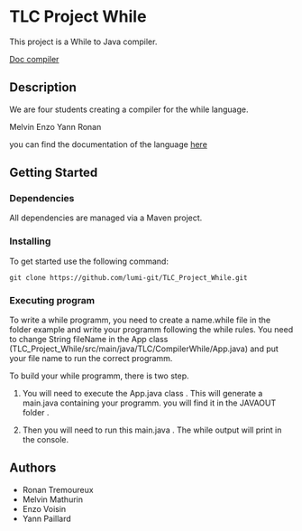 # TLC Project While

This project is a While to Java compiler.

[Doc compiler](doc/index.html)

## Description

We are four students creating a compiler for the while language.

Melvin
Enzo
Yann
Ronan

you can find the documentation of the language [here](Specifications_while.pdf)

## Getting Started

### Dependencies

All dependencies are managed via a Maven project.

### Installing
To get started use the following command:

```
git clone https://github.com/lumi-git/TLC_Project_While.git
```

### Executing program

To write a while programm, you need to create a name.while file in the folder example and write your programm following the while rules. 
You need to change String fileName in the App class (TLC_Project_While/src/main/java/TLC/CompilerWhile/App.java) and put your file name to run the correct programm.

To build your while programm, there is two step.

1) You will need to execute the App.java class . This will generate a main.java containing your programm. you will 
find it in the JAVAOUT folder .

2) Then you will need to run this main.java . The while output will print in the console. 




## Authors

* Ronan Tremoureux
* Melvin Mathurin
* Enzo Voisin
* Yann Paillard
